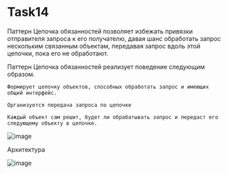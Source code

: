 # Task14
Паттерн Цепочка обязанностей позволяет избежать привязки отправителя запроса к его получателю,
давая шанс обработать запрос нескольким  связанным объектам, передавая запрос вдоль этой цепочки, пока его не обработают.

 Паттерн Цепочка обязанностей  реализует поведение следующим образом.

    Формирует цепочку объектов, способных обработать запрос и имеющих общий интерфейс.

    Организуется передача запроса по цепочке

    Каждый объект сам решит, будет ли обрабатывать запрос и передаст его следующему объекту в цепочке. 
    
![image](https://user-images.githubusercontent.com/74301524/230301258-e2f8d403-c5ef-4025-a8c0-5cf288cec1f2.png)

Архитектура

![image](https://user-images.githubusercontent.com/74301524/230301671-1fcfa072-14c8-41f4-b93c-6a10494df30e.png)
